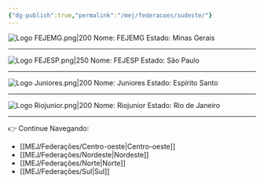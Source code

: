 ```yaml
---
{"dg-publish":true,"permalink":"/mej/federacoes/sudeste/"}
---
```


![Logo FEJEMG.png|200](/img/user/Imagens/Logos%20das%20Federa%C3%A7%C3%B5es/Logo%20FEJEMG.png)
Nome: FEJEMG
Estado: Minas Gerais

---

![Logo FEJESP.png|250](/img/user/Imagens/Logos%20das%20Federa%C3%A7%C3%B5es/Logo%20FEJESP.png)
Nome: FEJESP
Estado: São Paulo

---

![Logo Juniores.png|200](/img/user/Imagens/Logos%20das%20Federa%C3%A7%C3%B5es/Logo%20Juniores.png)
Nome: Juniores
Estado: Espírito Santo

---

![Logo Riojunior.png|200](/img/user/Imagens/Logos%20das%20Federa%C3%A7%C3%B5es/Logo%20Riojunior.png)
Nome: Riojunior
Estado: Rio de Janeiro

---

👉 Continue Navegando:
- [[MEJ/Federações/Centro-oeste\|Centro-oeste]]
- [[MEJ/Federações/Nordeste\|Nordeste]]
- [[MEJ/Federações/Norte\|Norte]]
- [[MEJ/Federações/Sul\|Sul]]